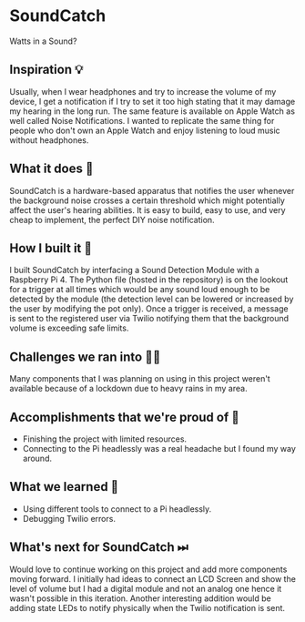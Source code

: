 # SoundCatch
Watts in a Sound?

## Inspiration 💡
Usually, when I wear headphones and try to increase the volume of my device, I get a notification if I try to set it too high stating that it may damage my hearing in the long run. The same feature is available on Apple Watch as well called Noise Notifications. I wanted to replicate the same thing for people who don't own an Apple Watch and enjoy listening to loud music without headphones.

## What it does 🧭
SoundCatch is a hardware-based apparatus that notifies the user whenever the background noise crosses a certain threshold which might potentially affect the user's hearing abilities. It is easy to build, easy to use, and very cheap to implement, the perfect DIY noise notification.

## How I built it 🔧
I built SoundCatch by interfacing a Sound Detection Module with a Raspberry Pi 4. The Python file (hosted in the repository) is on the lookout for a trigger at all times which would be any sound loud enough to be detected by the module (the detection level can be lowered or increased by the user by modifying the pot only). Once a trigger is received, a message is sent to the registered user via Twilio notifying them that the background volume is exceeding safe limits.

## Challenges we ran into 🏃‍♂️
Many components that I was planning on using in this project weren't available because of a lockdown due to heavy rains in my area.

## Accomplishments that we're proud of 🏅
 - Finishing the project with limited resources.
 - Connecting to the Pi headlessly was a real headache but I found my way around.

## What we learned 🧠
 - Using different tools to connect to a Pi headlessly.
 - Debugging Twilio errors.

## What's next for SoundCatch ⏭
Would love to continue working on this project and add more components moving forward. I initially had ideas to connect an LCD Screen and show the level of volume but I had a digital module and not an analog one hence it wasn't possible in this iteration. Another interesting addition would be adding state LEDs to notify physically when the Twilio notification is sent.
